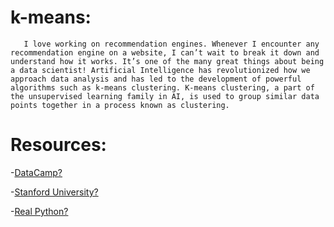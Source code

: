# k-means:
       I love working on recommendation engines. Whenever I encounter any recommendation engine on a website, I can’t wait to break it down and understand how it works. It’s one of the many great things about being a data scientist! Artificial Intelligence has revolutionized how we approach data analysis and has led to the development of powerful algorithms such as k-means clustering. K-means clustering, a part of the unsupervised learning family in AI, is used to group similar data points together in a process known as clustering. 

       
# Resources:
-[DataCamp?](https://www.datacamp.com/community/tutorials/introduction-to-k-means-clustering)
    
-[Stanford University?](https://web.stanford.edu/class/psych252/tutorials/Tutorial_KMeans.html)

-[Real Python?](https://realpython.com/k-means-clustering-python/)

